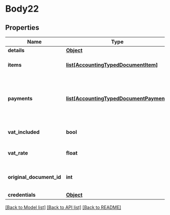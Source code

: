 # Body22

## Properties
Name | Type | Description | Notes
------------ | ------------- | ------------- | -------------
**details** | [**Object**](Object.md) | General document details | 
**items** | [**list[AccountingTypedDocumentItem]**](AccountingTypedDocumentItem.md) | Document items&lt;div&gt;&lt;i&gt;Can be used in Invoice, Invoice/Receipt, Proforma invoice etc.&lt;/i&gt;&lt;/div&gt; | [optional] 
**payments** | [**list[AccountingTypedDocumentPayment]**](AccountingTypedDocumentPayment.md) | Document payments (Can be used in invoice+receipt/receipt)&lt;div&gt;&lt;i&gt;Please note each payment should contain a single details object (Cash/BankTransfer/Cheque/CreditCard/Other), multiple payments are handled through the payments array.&lt;/i&gt;&lt;/div&gt; | [optional] 
**vat_included** | **bool** | Is VAT included in the prices?&lt;div&gt;&lt;i&gt;Leave empty for false.  Relevant for items only.&lt;/i&gt;&lt;/div&gt; | [optional] 
**vat_rate** | **float** | Document VAT Rate&lt;div&gt;&lt;i&gt;Leave empty for company default.  Relevant for items only.&lt;/i&gt;&lt;/div&gt; | [optional] 
**original_document_id** | **int** | Original document identifier.&lt;div&gt;&lt;i&gt;This allows keeping a relationship between an original and a created document (such as credits for debit invoices)&lt;/i&gt;&lt;/div&gt; | [optional] 
**credentials** | [**Object**](Object.md) | Company API credentials | 

[[Back to Model list]](../README.md#documentation-for-models) [[Back to API list]](../README.md#documentation-for-api-endpoints) [[Back to README]](../README.md)


